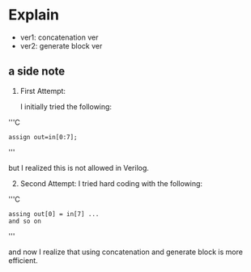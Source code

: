 # Explain
- ver1: concatenation ver
- ver2: generate block ver

## a side note
1. First Attempt:

    I initially tried the following:
    
'''C
    
    assign out=in[0:7];
'''    

but I realized this is not allowed in Verilog.
    
2. Second Attempt:
    I tried hard coding with the following:
   
'''C
    
    assing out[0] = in[7] ...
    and so on
'''

and now I realize that using concatenation and generate block is more efficient.
